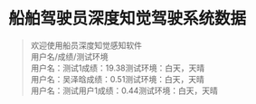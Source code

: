 # 船舶驾驶员深度知觉驾驶系统数据

> 欢迎使用船员深度知觉感知软件<br/>用户名/成绩/测试环境<br/>用户名：测试1成绩：19.38测试环境：白天，天晴<br/>用户名：吴泽晗成绩：0.51测试环境：白天，天晴<br/>用户名：测试用户1成绩：0.44测试环境：白天，天晴<br/>